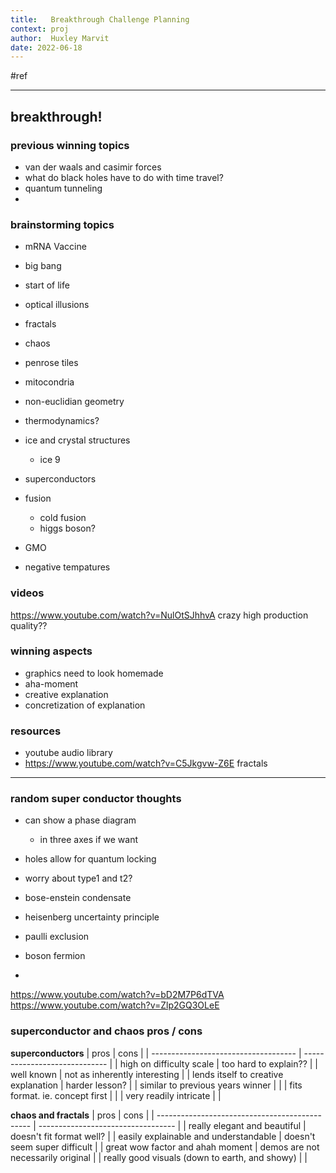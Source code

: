 ```yaml
---
title:   Breakthrough Challenge Planning
context: proj
author:  Huxley Marvit
date: 2022-06-18
---
```


#ref

***

## breakthrough!

### previous winning topics
- van der waals and casimir forces 
- what do black holes have to do with time travel? 
- quantum tunneling
- 


### brainstorming topics
- mRNA Vaccine
- big bang
- start of life

- optical illusions
- fractals
- chaos
- penrose tiles

- mitocondria
- non-euclidian geometry 
- thermodynamics?

- ice and crystal structures
	- ice 9 
- superconductors
- fusion
	- cold fusion
	 - higgs boson?
- GMO
- negative tempatures

### videos
https://www.youtube.com/watch?v=NulOtSJhhvA crazy high production quality??



### winning aspects
- graphics need to look homemade
- aha-moment 
- creative explanation
- concretization of explanation


### resources
- youtube audio library
- https://www.youtube.com/watch?v=C5Jkgvw-Z6E fractals



***



### random super conductor thoughts
- can show a phase diagram
	- in three axes if we want
- holes allow for quantum locking
- worry about type1 and t2?

- bose-enstein condensate
- heisenberg uncertainty principle


- paulli exclusion
- boson fermion
- 







https://www.youtube.com/watch?v=bD2M7P6dTVA
https://www.youtube.com/watch?v=Zlp2GQ3OLeE

### superconductor and chaos pros / cons

**superconductors**
| pros                                 | cons                          |
| ------------------------------------ | ----------------------------- |
| high on difficulty scale             | too hard to explain??         |
| well known                           | not as inherently interesting |
| lends itself to creative explanation | harder lesson?                |
| similar to previous years winner     |                               |
| fits format. ie. concept first       |                               |
| very readily intricate               |                               |

**chaos and fractals**
| pros                                           | cons                               |
| ---------------------------------------------- | ---------------------------------- |
| really elegant and beautiful                   | doesn't fit format well?           |
| easily explainable and understandable          | doesn't seem super difficult       |
| great wow factor and ahah moment               | demos are not necessarily original | 
| really good visuals (down to earth, and showy) |                                    |



















